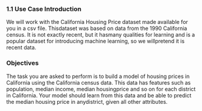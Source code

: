 ### 1.1 Use Case Introduction
We will work with the California Housing Price dataset made available for you in a csv file. Thisdataset was based on data from the 1990 California census. It is not exactly recent, but it hasmany qualities for learning and is a popular dataset for introducing machine learning, so we willpretend it is recent data.

### Objectives
The task you are asked to perform is to build a model of housing prices in California using the California census data. This data has features such as population, median income, median housingprice and so on for each district in California. Your model should learn from this data and be able to predict the median housing price in anydistrict, given all other attributes.